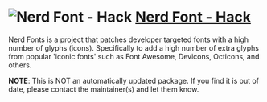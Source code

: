 # ![Nerd Font - Hack](https://cdn.jsdelivr.net/gh/pauby/chocopackages@512fa06/icons/nerdfont-hack.png "Nerd Font Logo") [Nerd Font - Hack](https://chocolatey.org/packages/nerdfont-hack)

Nerd Fonts is a project that patches developer targeted fonts with a high number of glyphs (icons). Specifically to add a high number of extra glyphs from popular 'iconic fonts' such as Font Awesome, Devicons, Octicons, and others.

**NOTE**: This is NOT an automatically updated package. If you find it is out of date, please contact the maintainer(s) and let them know.